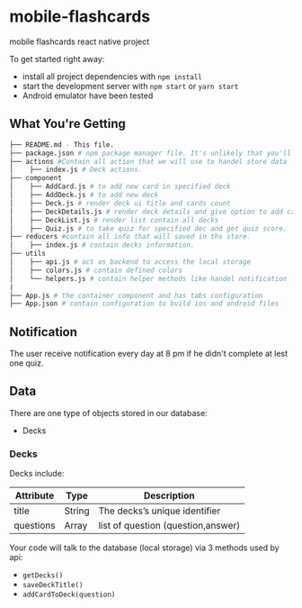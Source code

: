 # mobile-flashcards
mobile flashcards react native project

To get started right away:

* install all project dependencies with `npm install`
* start the development server with `npm start` or `yarn start`
* Android emulator have been tested

## What You're Getting
```bash
├── README.md - This file.
├── package.json # npm package manager file. It's unlikely that you'll need to modify this.
├── actions #Contain all action that we will use to handel store data
│    ├── index.js # Deck actions.  
├── component
│    ├── AddCard.js # to add new card in specified deck
│    ├── AddDeck.js # to add new deck
│    ├── Deck.js # render deck ui title and cards count
│    ├── DeckDetails.js # render deck details and give option to add card or start quiz
│    ├── DeckList.js # render list contain all decks
│    ├── Quiz.js # to take quiz for specified dec and get quiz score.
├── reducers #contain all info that will saved in ths store.
│    ├── index.js # contain decks information.
├── utils 
│    ├── api.js # act as backend to access the local storage
│    ├── colors.js # contain defined colors
│    └── helpers.js # contain helper methods like handel notification
|
├── App.js # the container component and has tabs configuration
├── App.json # contain configuration to build ios and android files
```

## Notification

The user receive notification every day at 8 pm if he didn't complete at lest one quiz.

## Data

There are one type of objects stored in our database:

* Decks

### Decks

Decks include:

| Attribute    | Type             | Description           |
|-----------------|------------------|-------------------         |
| title                 | String           | The decks’s unique identifier |
| questions          | Array           | list of question (question,answer)    |


Your code will talk to the database (local storage) via 3 methods used by api:

* `getDecks()`
* `saveDeckTitle()`
* `addCardToDeck(question)`



